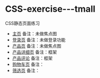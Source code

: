 # CSS-exercise---tmall
CSS静态页面练习
* [主页](https://catsuger.github.io/CSS-exercise---tmall/#)
备注：未做焦点图
* [登录页](https://catsuger.github.io/CSS-exercise---tmall/login.html)
备注：未做登录功能
* [产品页](https://catsuger.github.io/CSS-exercise---tmall/Product.html)
备注：未做焦点图
* [产品详细页](https://catsuger.github.io/CSS-exercise---tmall/detail.html)
备注：框架
* [产品评论](https://catsuger.github.io/CSS-exercise---tmall/comment.html)
备注：框架
* [购物车页](https://catsuger.github.io/CSS-exercise---tmall/shopcar.html)
备注：
* [筛选页](https://catsuger.github.io/CSS-exercise---tmall/Select.html)
备注：
